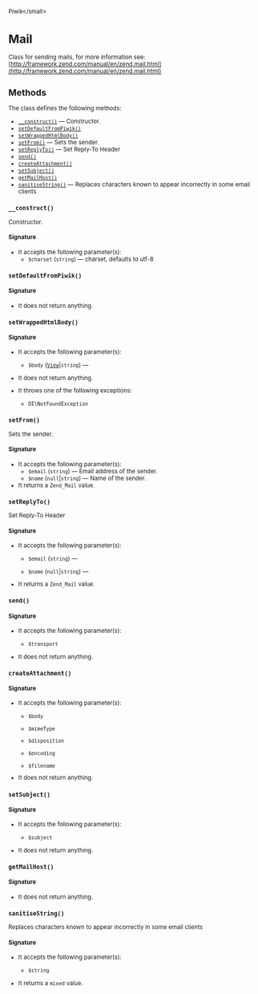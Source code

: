 <small>Piwik\</small>

Mail
====

Class for sending mails, for more information see: [http://framework.zend.com/manual/en/zend.mail.html](http://framework.zend.com/manual/en/zend.mail.html)

Methods
-------

The class defines the following methods:

- [`__construct()`](#__construct) &mdash; Constructor.
- [`setDefaultFromPiwik()`](#setdefaultfrompiwik)
- [`setWrappedHtmlBody()`](#setwrappedhtmlbody)
- [`setFrom()`](#setfrom) &mdash; Sets the sender.
- [`setReplyTo()`](#setreplyto) &mdash; Set Reply-To Header
- [`send()`](#send)
- [`createAttachment()`](#createattachment)
- [`setSubject()`](#setsubject)
- [`getMailHost()`](#getmailhost)
- [`sanitiseString()`](#sanitisestring) &mdash; Replaces characters known to appear incorrectly in some email clients

<a name="__construct" id="__construct"></a>
<a name="__construct" id="__construct"></a>
### `__construct()`

Constructor.

#### Signature

-  It accepts the following parameter(s):
    - `$charset` (`string`) &mdash;
       charset, defaults to utf-8

<a name="setdefaultfrompiwik" id="setdefaultfrompiwik"></a>
<a name="setDefaultFromPiwik" id="setDefaultFromPiwik"></a>
### `setDefaultFromPiwik()`

#### Signature

- It does not return anything.

<a name="setwrappedhtmlbody" id="setwrappedhtmlbody"></a>
<a name="setWrappedHtmlBody" id="setWrappedHtmlBody"></a>
### `setWrappedHtmlBody()`

#### Signature

-  It accepts the following parameter(s):
    - `$body` ([`View`](../Piwik/View.md)|`string`) &mdash;
      
- It does not return anything.
- It throws one of the following exceptions:
    - `DI\NotFoundException`

<a name="setfrom" id="setfrom"></a>
<a name="setFrom" id="setFrom"></a>
### `setFrom()`

Sets the sender.

#### Signature

-  It accepts the following parameter(s):
    - `$email` (`string`) &mdash;
       Email address of the sender.
    - `$name` (`null`|`string`) &mdash;
       Name of the sender.
- It returns a `Zend_Mail` value.

<a name="setreplyto" id="setreplyto"></a>
<a name="setReplyTo" id="setReplyTo"></a>
### `setReplyTo()`

Set Reply-To Header

#### Signature

-  It accepts the following parameter(s):
    - `$email` (`string`) &mdash;
      
    - `$name` (`null`|`string`) &mdash;
      
- It returns a `Zend_Mail` value.

<a name="send" id="send"></a>
<a name="send" id="send"></a>
### `send()`

#### Signature

-  It accepts the following parameter(s):
    - `$transport`
      
- It does not return anything.

<a name="createattachment" id="createattachment"></a>
<a name="createAttachment" id="createAttachment"></a>
### `createAttachment()`

#### Signature

-  It accepts the following parameter(s):
    - `$body`
      
    - `$mimeType`
      
    - `$disposition`
      
    - `$encoding`
      
    - `$filename`
      
- It does not return anything.

<a name="setsubject" id="setsubject"></a>
<a name="setSubject" id="setSubject"></a>
### `setSubject()`

#### Signature

-  It accepts the following parameter(s):
    - `$subject`
      
- It does not return anything.

<a name="getmailhost" id="getmailhost"></a>
<a name="getMailHost" id="getMailHost"></a>
### `getMailHost()`

#### Signature

- It does not return anything.

<a name="sanitisestring" id="sanitisestring"></a>
<a name="sanitiseString" id="sanitiseString"></a>
### `sanitiseString()`

Replaces characters known to appear incorrectly in some email clients

#### Signature

-  It accepts the following parameter(s):
    - `$string`
      
- It returns a `mixed` value.

